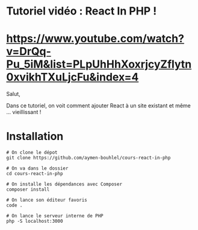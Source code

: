 # Tutoriel vidéo : React In PHP !
# https://www.youtube.com/watch?v=DrQq-Pu_5iM&list=PLpUhHhXoxrjcyZflytn0xvikhTXuLjcFu&index=4
Salut,

Dans ce tutoriel, on voit comment ajouter React à un site existant et même ... vieillissant !

# Installation

```
# On clone le dépot
git clone https://github.com/aymen-bouhlel/cours-react-in-php

# On va dans le dossier
cd cours-react-in-php

# On installe les dépendances avec Composer
composer install

# On lance son éditeur favoris
code .

# On lance le serveur interne de PHP
php -S localhost:3000
```
